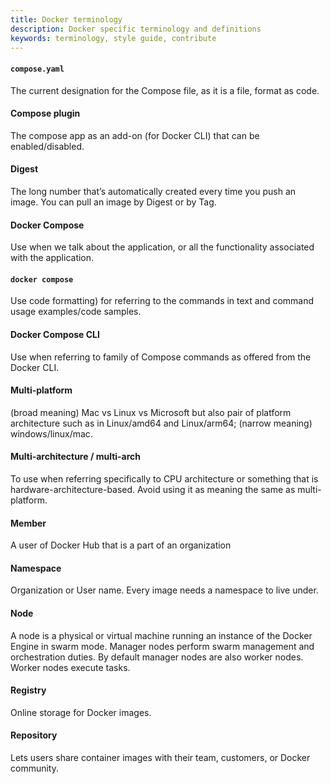 ```yaml
---
title: Docker terminology
description: Docker specific terminology and definitions
keywords: terminology, style guide, contribute
---
```


#### `compose.yaml`

The current designation for the Compose file, as it is a file, format as code.

#### Compose plugin

The compose app as an add-on (for Docker CLI) that can be enabled/disabled.

#### Digest

The long number that’s automatically created every time you push an image. You can pull an image by Digest or by Tag.

#### Docker Compose

Use  when we talk about the application, or all the functionality associated with the application.

#### `docker compose`

Use code formatting) for referring to the commands in text and command usage examples/code samples.

#### Docker Compose CLI

Use when referring to family of Compose commands as offered from the Docker CLI.

#### Multi-platform

(broad meaning) Mac vs Linux vs Microsoft but also pair of platform architecture such as in Linux/amd64 and Linux/arm64; (narrow meaning) windows/linux/mac.

#### Multi-architecture / multi-arch

To use when referring specifically to CPU architecture or something that is hardware-architecture-based. Avoid using it as meaning the same as multi-platform.

#### Member

A user of Docker Hub that is a part of an organization

#### Namespace

Organization or User name. Every image needs a namespace to live under.

#### Node

A node is a physical or virtual machine running an instance of the Docker Engine in swarm mode.
Manager nodes perform swarm management and orchestration duties. By default manager nodes are also worker nodes.
Worker nodes execute tasks.

#### Registry

Online storage for Docker images.

#### Repository

Lets users share container images with their team, customers, or Docker community.

